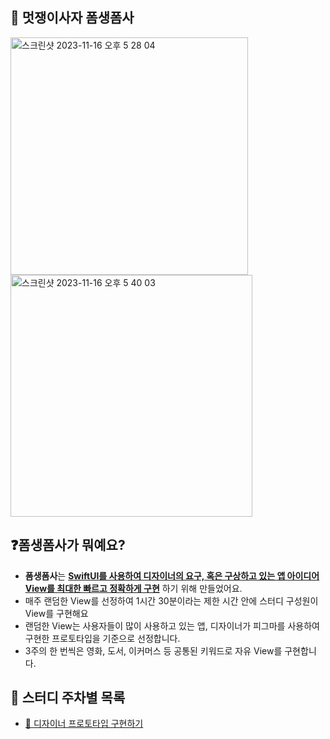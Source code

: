 ## 🦁  멋쟁이사자 폼생폼사 
<img width="380" alt="스크린샷 2023-11-16 오후 5 28 04" src="https://github.com/jeonguk29/Code-Lion-with-SwiftUI/assets/54401641/5390f27f-79ae-4e87-b7d7-31e337937c29">
<br>
<img width="387" alt="스크린샷 2023-11-16 오후 5 40 03" src="https://github.com/jeonguk29/Code-Lion-with-SwiftUI/assets/54401641/3be1d174-d130-4a7c-aaf3-6c1f8610fed3">


## ❓폼생폼사가 뭐예요?   
- **폼생폼사**는 **<u>SwiftUI를 사용하여 디자이너의 요구, 혹은 구상하고 있는 앱 아이디어 View를 최대한 빠르고 정확하게 구현</u>** 하기 위해 만들었어요. 
- 매주 랜덤한 View를 선정하여 1시간 30분이라는 제한 시간 안에 스터디 구성원이 View를 구현해요
- 랜덤한 View는 사용자들이 많이 사용하고 있는 앱, 디자이너가 피그마를 사용하여 구현한 프로토타입을 기준으로 선정합니다.
- 3주의 한 번씩은 영화, 도서, 이커머스 등 공통된 키워드로 자유 View를 구현합니다.


## 💁 스터디 주차별 목록

- [🚗 디자이너 프로토타입 구현하기](https://github.com/EASYME-md/client)   

   
